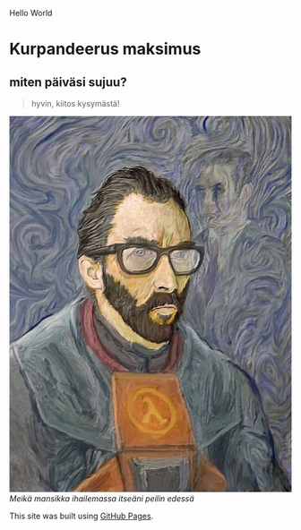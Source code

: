 Hello World
# **Kurpandeerus maksimus** 
## miten päiväsi sujuu?
> hyvin, kiitos kysymästä!

![kuva](assets/images/picture.jpg)
*Meikä mansikka ihailemassa itseäni peilin edessä*


This site was built using [GitHub Pages](https://www.youtube.com/watch?v=SZM8hWj0KEQ&t=231s).